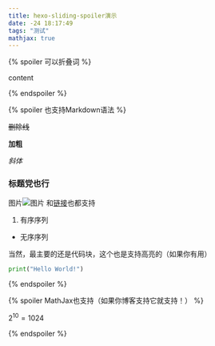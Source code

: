 ```yaml
---
title: hexo-sliding-spoiler演示
date: -24 18:17:49
tags: "测试"
mathjax: true
---
```


{% spoiler 可以折叠词 %}


content


{% endspoiler %}


{% spoiler 也支持Markdown语法 %}


~~删除线~~


**加粗**


*斜体*


### 标题党也行
图片![图片](/img/g.jpg)
和[链接](https://github.com/fletchto99/hexo-sliding-spoiler)也都支持
1. 有序序列
- 无序序列


当然，最主要的还是代码块，这个也是支持高亮的（如果你有用）
```python
print("Hello World!")
```
{% endspoiler %}

{% spoiler MathJax也支持（如果你博客支持它就支持！） %}

$2 ^ {10} = 1024$

{% endspoiler %}


